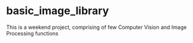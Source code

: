 # basic_image_library
This is a weekend project, comprising of few Computer Vision and Image Processing functions
